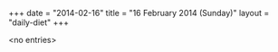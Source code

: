 +++
date = "2014-02-16"
title = "16 February 2014 (Sunday)"
layout = "daily-diet"
+++

\<no entries\>